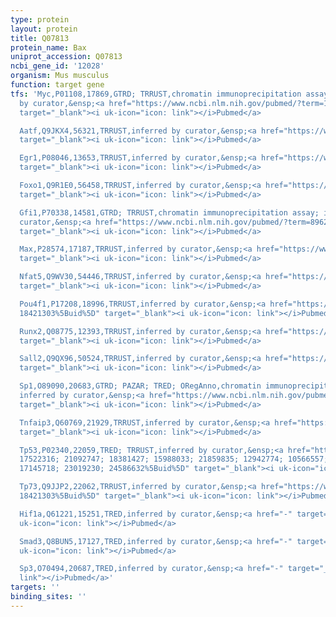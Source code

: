 ```yaml
---
type: protein
layout: protein
title: Q07813
protein_name: Bax
uniprot_accession: Q07813
ncbi_gene_id: '12028'
organism: Mus musculus
function: target gene
tfs: 'Myc,P01108,17869,GTRD; TRRUST,chromatin immunoprecipitation assay; inferred
  by curator,&ensp;<a href="https://www.ncbi.nlm.nih.gov/pubmed/?term=11103792%5Buid%5D"
  target="_blank"><i uk-icon="icon: link"></i>Pubmed</a>

  Aatf,Q9JKX4,56321,TRRUST,inferred by curator,&ensp;<a href="https://www.ncbi.nlm.nih.gov/pubmed/?term=22983126%5Buid%5D"
  target="_blank"><i uk-icon="icon: link"></i>Pubmed</a>

  Egr1,P08046,13653,TRRUST,inferred by curator,&ensp;<a href="https://www.ncbi.nlm.nih.gov/pubmed/?term=19137013%5Buid%5D"
  target="_blank"><i uk-icon="icon: link"></i>Pubmed</a>

  Foxo1,Q9R1E0,56458,TRRUST,inferred by curator,&ensp;<a href="https://www.ncbi.nlm.nih.gov/pubmed/?term=15817464%5Buid%5D"
  target="_blank"><i uk-icon="icon: link"></i>Pubmed</a>

  Gfi1,P70338,14581,GTRD; TRRUST,chromatin immunoprecipitation assay; inferred by
  curator,&ensp;<a href="https://www.ncbi.nlm.nih.gov/pubmed/?term=8962093%5Buid%5D"
  target="_blank"><i uk-icon="icon: link"></i>Pubmed</a>

  Max,P28574,17187,TRRUST,inferred by curator,&ensp;<a href="https://www.ncbi.nlm.nih.gov/pubmed/?term=11103792%5Buid%5D"
  target="_blank"><i uk-icon="icon: link"></i>Pubmed</a>

  Nfat5,Q9WV30,54446,TRRUST,inferred by curator,&ensp;<a href="https://www.ncbi.nlm.nih.gov/pubmed/?term=24631337%5Buid%5D"
  target="_blank"><i uk-icon="icon: link"></i>Pubmed</a>

  Pou4f1,P17208,18996,TRRUST,inferred by curator,&ensp;<a href="https://www.ncbi.nlm.nih.gov/pubmed/?term=17145718;
  18421303%5Buid%5D" target="_blank"><i uk-icon="icon: link"></i>Pubmed</a>

  Runx2,Q08775,12393,TRRUST,inferred by curator,&ensp;<a href="https://www.ncbi.nlm.nih.gov/pubmed/?term=19894220%5Buid%5D"
  target="_blank"><i uk-icon="icon: link"></i>Pubmed</a>

  Sall2,Q9QX96,50524,TRRUST,inferred by curator,&ensp;<a href="https://www.ncbi.nlm.nih.gov/pubmed/?term=21362508%5Buid%5D"
  target="_blank"><i uk-icon="icon: link"></i>Pubmed</a>

  Sp1,O89090,20683,GTRD; PAZAR; TRED; ORegAnno,chromatin immunoprecipitation assay;
  inferred by curator,&ensp;<a href="https://www.ncbi.nlm.nih.gov/pubmed/?term=18971253%5Buid%5D"
  target="_blank"><i uk-icon="icon: link"></i>Pubmed</a>

  Tnfaip3,Q60769,21929,TRRUST,inferred by curator,&ensp;<a href="https://www.ncbi.nlm.nih.gov/pubmed/?term=17982095%5Buid%5D"
  target="_blank"><i uk-icon="icon: link"></i>Pubmed</a>

  Tp53,P02340,22059,TRED; TRRUST,inferred by curator,&ensp;<a href="https://www.ncbi.nlm.nih.gov/pubmed/?term=20546728;
  17522316; 21092747; 18381427; 15988033; 21859835; 12942774; 10566557; 22532570;
  17145718; 23019230; 24586632%5Buid%5D" target="_blank"><i uk-icon="icon: link"></i>Pubmed</a>

  Tp73,Q9JJP2,22062,TRRUST,inferred by curator,&ensp;<a href="https://www.ncbi.nlm.nih.gov/pubmed/?term=15865927;
  18421303%5Buid%5D" target="_blank"><i uk-icon="icon: link"></i>Pubmed</a>

  Hif1a,Q61221,15251,TRED,inferred by curator,&ensp;<a href="-" target="_blank"><i
  uk-icon="icon: link"></i>Pubmed</a>

  Smad3,Q8BUN5,17127,TRED,inferred by curator,&ensp;<a href="-" target="_blank"><i
  uk-icon="icon: link"></i>Pubmed</a>

  Sp3,O70494,20687,TRED,inferred by curator,&ensp;<a href="-" target="_blank"><i uk-icon="icon:
  link"></i>Pubmed</a>'
targets: ''
binding_sites: ''
---
```

